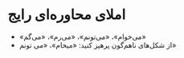 # املای محاوره‌ای رایج

- «می‌خوام»، «می‌تونم»، «می‌رم»، «می‌گم»
- از شکل‌های ناهم‌گون پرهیز کنید: «میخام»، «می تونم»
